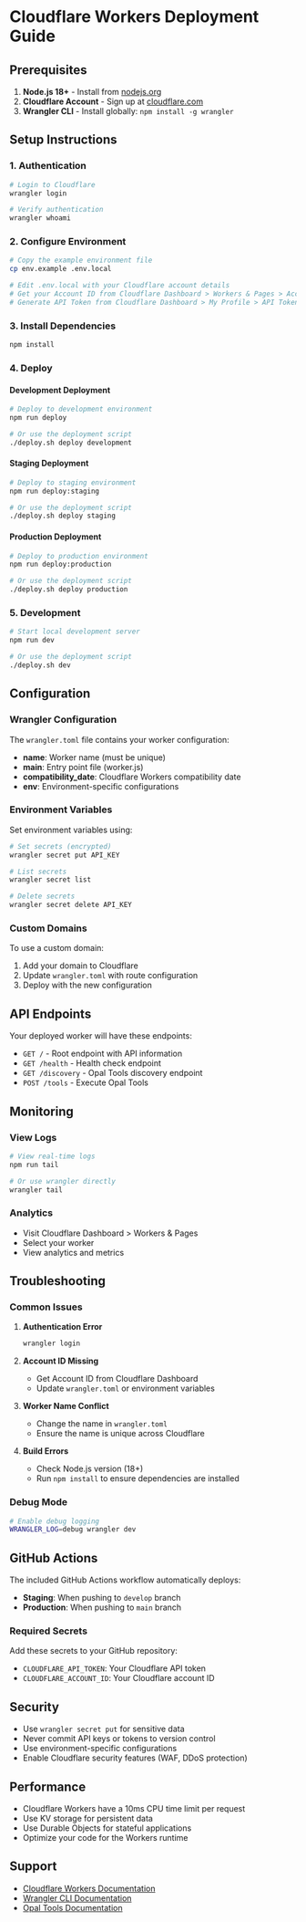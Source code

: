 # Cloudflare Workers Deployment Guide

## Prerequisites

1. **Node.js 18+** - Install from [nodejs.org](https://nodejs.org/)
2. **Cloudflare Account** - Sign up at [cloudflare.com](https://cloudflare.com)
3. **Wrangler CLI** - Install globally: `npm install -g wrangler`

## Setup Instructions

### 1. Authentication

```bash
# Login to Cloudflare
wrangler login

# Verify authentication
wrangler whoami
```

### 2. Configure Environment

```bash
# Copy the example environment file
cp env.example .env.local

# Edit .env.local with your Cloudflare account details
# Get your Account ID from Cloudflare Dashboard > Workers & Pages > Account ID
# Generate API Token from Cloudflare Dashboard > My Profile > API Tokens
```

### 3. Install Dependencies

```bash
npm install
```

### 4. Deploy

#### Development Deployment
```bash
# Deploy to development environment
npm run deploy

# Or use the deployment script
./deploy.sh deploy development
```

#### Staging Deployment
```bash
# Deploy to staging environment
npm run deploy:staging

# Or use the deployment script
./deploy.sh deploy staging
```

#### Production Deployment
```bash
# Deploy to production environment
npm run deploy:production

# Or use the deployment script
./deploy.sh deploy production
```

### 5. Development

```bash
# Start local development server
npm run dev

# Or use the deployment script
./deploy.sh dev
```

## Configuration

### Wrangler Configuration

The `wrangler.toml` file contains your worker configuration:

- **name**: Worker name (must be unique)
- **main**: Entry point file (worker.js)
- **compatibility_date**: Cloudflare Workers compatibility date
- **env**: Environment-specific configurations

### Environment Variables

Set environment variables using:

```bash
# Set secrets (encrypted)
wrangler secret put API_KEY

# List secrets
wrangler secret list

# Delete secrets
wrangler secret delete API_KEY
```

### Custom Domains

To use a custom domain:

1. Add your domain to Cloudflare
2. Update `wrangler.toml` with route configuration
3. Deploy with the new configuration

## API Endpoints

Your deployed worker will have these endpoints:

- `GET /` - Root endpoint with API information
- `GET /health` - Health check endpoint
- `GET /discovery` - Opal Tools discovery endpoint
- `POST /tools` - Execute Opal Tools

## Monitoring

### View Logs
```bash
# View real-time logs
npm run tail

# Or use wrangler directly
wrangler tail
```

### Analytics
- Visit Cloudflare Dashboard > Workers & Pages
- Select your worker
- View analytics and metrics

## Troubleshooting

### Common Issues

1. **Authentication Error**
   ```bash
   wrangler login
   ```

2. **Account ID Missing**
   - Get Account ID from Cloudflare Dashboard
   - Update `wrangler.toml` or environment variables

3. **Worker Name Conflict**
   - Change the name in `wrangler.toml`
   - Ensure the name is unique across Cloudflare

4. **Build Errors**
   - Check Node.js version (18+)
   - Run `npm install` to ensure dependencies are installed

### Debug Mode

```bash
# Enable debug logging
WRANGLER_LOG=debug wrangler dev
```

## GitHub Actions

The included GitHub Actions workflow automatically deploys:

- **Staging**: When pushing to `develop` branch
- **Production**: When pushing to `main` branch

### Required Secrets

Add these secrets to your GitHub repository:

- `CLOUDFLARE_API_TOKEN`: Your Cloudflare API token
- `CLOUDFLARE_ACCOUNT_ID`: Your Cloudflare account ID

## Security

- Use `wrangler secret put` for sensitive data
- Never commit API keys or tokens to version control
- Use environment-specific configurations
- Enable Cloudflare security features (WAF, DDoS protection)

## Performance

- Cloudflare Workers have a 10ms CPU time limit per request
- Use KV storage for persistent data
- Use Durable Objects for stateful applications
- Optimize your code for the Workers runtime

## Support

- [Cloudflare Workers Documentation](https://developers.cloudflare.com/workers/)
- [Wrangler CLI Documentation](https://developers.cloudflare.com/workers/wrangler/)
- [Opal Tools Documentation](https://docs.opal.ai/)
